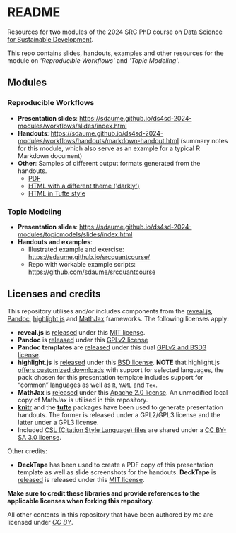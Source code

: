 # README

Resources for two modules of the 2024 SRC PhD course on [Data Science for Sustainable Development](https://github.com/juanrocha/ds4sd).   

This repo contains slides, handouts, examples and other resources for the module on *'Reproducible Workflows'* and *'Topic Modeling'*.

## Modules

### Reproducible Workflows

* **Presentation slides**: https://sdaume.github.io/ds4sd-2024-modules/workflows/slides/index.html
* **Handouts**: https://sdaume.github.io/ds4sd-2024-modules/workflows/handouts/markdown-handout.html (summary notes for this module, which also serve as an example for a typical R Markdown document) 
* **Other**: Samples of different output formats generated from the handouts.
  * [PDF](https://sdaume.github.io/ds4sd-2024-modules/workflows/handouts/variations/markdown-handout.pdf) 
  * [HTML with a different theme ('darkly')](https://sdaume.github.io/ds4sd-2024-modules/workflows/handouts/variations/markdown-handout-darkly.html) 
  * [HTML in Tufte style](https://sdaume.github.io/ds4sd-2024-modules/workflows/handouts/variations/markdown-handout-tufte.html) 


### Topic Modeling

* **Presentation slides**: https://sdaume.github.io/ds4sd-2024-modules/topicmodels/slides/index.html
* **Handouts and examples**: 
  * Illustrated example and exercise: https://sdaume.github.io/srcquantcourse/
  * Repo with workable example scripts: https://github.com/sdaume/srcquantcourse



## Licenses and credits

This repository utilises and/or includes components from the
[reveal.js](https://revealjs.com/), [Pandoc](https://pandoc.org/),
[highlight.js](https://highlightjs.org) and
[MathJax](https://www.mathjax.org) frameworks. The following licenses
apply:

  - **reveal.js** is [released](https://github.com/hakimel/reveal.js)
    under this [MIT
    license](https://github.com/hakimel/reveal.js/blob/master/LICENSE).
  - **Pandoc** is [released](https://github.com/jgm/pandoc) under this
    [GPLv2 license](https://github.com/jgm/pandoc/blob/master/COPYRIGHT)
  - **Pandoc templates** are
    [released](https://github.com/jgm/pandoc/tree/master/data/templates)
    under this dual [GPLv2 and BSD3
    license](https://github.com/jgm/pandoc/blob/master/data/templates/README.markdown).
  - **highlight.js** is
    [released](https://github.com/isagalaev/highlight.js) under this
    [BSD
    license](https://github.com/isagalaev/highlight.js/blob/master/LICENSE).
    **NOTE** that highlight.js [offers customized
    downloads](https://highlightjs.org/download/) with support for
    selected languages, the pack chosen for this presentation template
    includes support for “common” languages as well as `R`, `YAML` and
    `Tex`.
  - **MathJax** is [released](https://github.com/mathjax/MathJax) under
    this [Apache 2.0
    license](https://github.com/mathjax/MathJax/blob/master/LICENSE). An
    unmodified local copy of MathJax is utilised in this repository.
  - **[knitr](https://github.com/yihui/knitr)** and the
    **[tufte](https://github.com/rstudio/tufte)** packages have been
    used to generate presentation handouts. The former is released under
    a GPL2/GPL3 license and the latter under a GPL3 license.
  - Included [CSL (Citation Style Language) files](https://citationstyles.org/) are shared under a [CC BY-SA 3.0 license](https://creativecommons.org/licenses/by-sa/3.0/).

Other credits:

  - **DeckTape** has been used to create a PDF copy of this presentation
    template as well as slide screenshots for the handouts. **DeckTape**
    is [released](https://github.com/astefanutti/decktape) is released
    under this [MIT
    license](https://github.com/astefanutti/decktape/blob/master/LICENSE).

**Make sure to credit these libraries and provide references to the
applicable licenses when forking this repository.**

All other contents in this repository that have been authored by me are
licensed under *[CC BY](https://creativecommons.org/licenses/by/4.0/)*.
